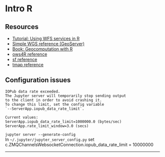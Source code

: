 # Intro R

## Resources

+ [Tutorial: Using WFS services in R](https://inbo.github.io/tutorials/tutorials/spatial_wfs_services/)
+ [Simple WGS reference (GeoServer)](https://docs.geoserver.org/stable/en/user/services/wfs/reference.html)
+ [Book: Geocomputation with R](https://r.geocompx.org/)
+ [ows4R reference](https://eblondel.github.io/ows4R/index.html)
+ [sf reference](https://r-spatial.github.io/sf/index.html)
+ [tmap reference](https://r-tmap.github.io/tmap/index.html)

## Configuration issues

    IOPub data rate exceeded.
    The Jupyter server will temporarily stop sending output
    to the client in order to avoid crashing it.
    To change this limit, set the config variable
    `--ServerApp.iopub_data_rate_limit`.

    Current values:
    ServerApp.iopub_data_rate_limit=1000000.0 (bytes/sec)
    ServerApp.rate_limit_window=3.0 (secs)

`jupyter server --generate-config`  
In `~/.jupyter/jupyter_server_config.py` set
    c.ZMQChannelsWebsocketConnection.iopub_data_rate_limit = 10000000

---------


  